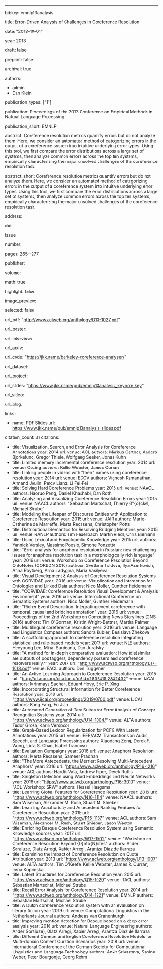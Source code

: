 ---

bibkey: emnlp13analysis

title: Error-Driven Analysis of Challenges in Coreference Resolution

date: "2013-10-01"

year: 2013

draft: false

preprint: false

archival: true

authors: 
- admin
- Dan Klein

publication_types: ["1"]

publication: Proceedings of the 2013 Conference on Empirical Methods in Natural Language Processing

publication_short: EMNLP

abstract: Coreference resolution metrics quantify errors but do not analyze them. Here, we consider an automated method of categorizing errors in the output of a coreference system into intuitive underlying error types. Using this tool, we first compare the error distributions across a large set of systems, then analyze common errors across the top ten systems, empirically characterizing the major unsolved challenges of the coreference resolution task.

abstract_short: Coreference resolution metrics quantify errors but do not analyze them. Here, we consider an automated method of categorizing errors in the output of a coreference system into intuitive underlying error types. Using this tool, we first compare the error distributions across a large set of systems, then analyze common errors across the top ten systems, empirically characterizing the major unsolved challenges of the coreference resolution task.

address: 

doi: 

issue: 

number: 

pages: 265--277

publisher: 

volume: 

math: true

highlight: false

image_preview: 

selected: false

url_pdf: "http://www.aclweb.org/anthology/D13-1027.pdf"

url_poster: 

url_interview: 

url_arxiv: 

url_code: "https://jkk.name/berkeley-coreference-analyser/"

url_dataset: 

url_project: 

url_slides: "https://www.jkk.name/pub/emnlp13analysis_keynote.key"

url_video: 

url_blog: 

links: 
- name: PDF Slides
  url: https://www.jkk.name/pub/emnlp13analysis_slides.pdf

citation_count: 31
citations:
- title: Visualization, Search, and Error Analysis for Coreference Annotations
  year: 2014
  url: 
  venue: ACL
  authors: Markus Gartner, Anders Bjorkelund, Gregor Thiele, Wolfgang Seeker, Jonas Kuhn
- title: Limited memory incremental coreference resolution
  year: 2014
  url: 
  venue: CoLing
  authors: Kellie Webster, James Curran
- title: Linking people in videos with \"their\" names using coreference resolution
  year: 2014
  url: 
  venue: ECCV
  authors: Vignesh Ramanathan, Armand Joulin, Percy Liang, Li Fei-Fei
- title: Solving Hard Coreference Problems
  year: 2015
  url: 
  venue: NAACL
  authors: Haoruo Peng, Daniel Khashabi, Dan Roth
- title: Analyzing and Visualizing Coreference Resolution Errors
  year: 2015
  url: 
  venue: NAACL
  authors: "Sebastian Martschat, Thierry G\"{o}ckel, Michael Strube"
- title: Modeling the Lifespan of Discourse Entities with Application to Coreference Resolution
  year: 2015
  url: 
  venue: JAIR
  authors: Marie-Catherine de Marneffe, Marta Recasens, Christopher Potts
- title: Distributional Semantics for Resolving Bridging Mentions
  year: 2015
  url: 
  venue: RANLP
  authors: Tim Feuerbach, Martin Riedl, Chris Biemann
- title: Using Lexical and Encyclopedic Knowledge
  year: 2015
  url: 
  authors: Yannick Versley, Massimo Poesio, Simone Ponzetto
- title: "Error analysis for anaphora resolution in Russian: new challenging issues for anaphora resolution task in a morphologically rich language"
  year: 2016
  url: 
  venue: Workshop on Coreference Resolution Beyond OntoNotes (CORBON 2016)
  authors: Svetlana Toldova, Ilya Azerkovich, Anna Roytberg, Alina Ladygina, Maria Vasilyeva
- title: Visual Development & Analysis of Coreference Resolution Systems with CORVIDAE
  year: 2016
  url: 
  venue: Visualization and Interaction for Ontologies and Linked Data
  authors: Nico Moller, Gunther Heidemann
- title: "CORVIDAE: Coreference Resolution Visual Development & Analysis Environment"
  year: 2016
  url: 
  venue: International Conference on Semantic Systems
  authors: Nico Moller, Gunther Heidemann
- title: "Richer Event Description: Integrating event coreference with temporal, causal and bridging annotation"
  year: 2016
  url: 
  venue: Proceedings of the 2nd Workshop on Computing News Storylines (CNS 2016)
  authors: Tim O'Gorman, Kristin Wright-Bettner, Martha Palmer
- title: Multilingual coreference resolution
  year: 2016
  url: 
  venue: Language and Linguistics Compass
  authors: Sandra Kubler, Desislava Zhekova
- title: A scaffolding approach to coreference resolution integrating statistical and rule-based models
  year: 2017
  url: 
  venue: NLE
  authors: Heeyoung Lee, Mihai Surdeanu, Dan Jurafsky
- title: "A method for in-depth comparative evaluation: How (dis)similar are outputs of pos taggers, dependency parsers and coreference resolvers really?"
  year: 2017
  url: "http://www.aclweb.org/anthology/E17-1018.pdf"
  venue: EACL
  authors: Don Tuggener
- title: An Active Learning Approach to Coreference Resolution
  year: 2015
  url: "http://dl.acm.org/citation.cfm?id=2832415.2832432"
  venue: IJCAI
  authors: Mrinmaya Sachan, Eduard Hovy, Eric P. Xing
- title: Incorporating Structural Information for Better Coreference Resolution
  year: 2019
  url: "https://www.ijcai.org/proceedings/2019/0700.pdf"
  venue: IJCAI
  authors: Kong Fang, Fu Jian
- title: Automated Generation of Test Suites for Error Analysis of Concept Recognition Systems
  year: 2014
  url: "https://www.aclweb.org/anthology/U14-1004/"
  venue: ALTA
  authors: Tudor Groza, Karin Verspoor
- title: Graph-Based Lexicon Regularization for PCFG With Latent Annotations
  year: 2015
  url: 
  venue: IEEE/ACM Transactions on Audio, Speech, and Language Processing
  authors: Xiaodong Zeng, Derek F. Wong, Lidia S. Chao, Isabel Trancoso
- title: Evaluation Campaigns
  year: 2016
  url: 
  venue: Anaphora Resolution
  authors: Marta Recasens, Sameer Pradhan
- title: "The More Antecedents, the Merrier: Resolving Multi-Antecedent Anaphors"
  year: 2016
  url: "https://www.aclweb.org/anthology/P16-1216"
  venue: ACL
  authors: Hardik Vala, Andrew Piper, Derek Ruths
- title: Singleton Detection using Word Embeddings and Neural Networks
  year: 2016
  url: "https://www.aclweb.org/anthology/P16-3010"
  venue: "ACL Workshop: SRW"
  authors: Hessel Haagsma
- title: Learning Global Features for Coreference Resolution
  year: 2016
  url: "https://www.aclweb.org/anthology/N16-1114"
  venue: NAACL
  authors: Sam Wiseman, Alexander M. Rush, Stuart M. Shieber
- title: Learning Anaphoricity and Antecedent Ranking Features for Coreference Resolution
  year: 2015
  url: "https://www.aclweb.org/anthology/P15-1137"
  venue: ACL
  authors: Sam Wiseman, Alexander M. Rush, Stuart Shieber, Jason Weston
- title: Enriching Basque Coreference Resolution System using Semantic Knowledge sources
  year: 2017
  url: "https://www.aclweb.org/anthology/W17-1502"
  venue: "Workshop on Coreference Resolution Beyond {O}nto{N}otes"
  authors: Ander Soraluze, Olatz Arregi, Xabier Arregi, Arantza Díaz de Ilarraza
- title: Examining the Impact of Coreference Resolution on Quote Attribution
  year: 2013
  url: "https://www.aclweb.org/anthology/U13-1007"
  venue: ALTA
  authors: Tim O'Keefe, Kellie Webster, James R. Curran, Irena Koprinska
- title: Latent Structures for Coreference Resolution
  year: 2015
  url: "https://www.aclweb.org/anthology/Q15-1029"
  venue: TACL
  authors: Sebastian Martschat, Michael Strube
- title: Recall Error Analysis for Coreference Resolution
  year: 2014
  url: "https://www.aclweb.org/anthology/D14-1221"
  venue: EMNLP
  authors: Sebastian Martschat, Michael Strube
- title: A Dutch coreference resolution system with an evaluation on literary fiction
  year: 2019
  url: 
  venue: Computational Linguistics in the Netherlands Journal
  authors: Andreas van Cranenburgh
- title: Improving mention detection for Basque based on a deep error analysis
  year: 2016
  url: 
  venue: Natural Language Engineering
  authors: Ander Soraluze), Olatz Arregi, Xabier Arregi, Arantza Diaz de Ilarraza
- title: Different German and English Coreference Resolution Models for Multi-domain Content Curation Scenarios
  year: 2018
  url: 
  venue: International Conference of the German Society for Computational Linguistics and Language Technology
  authors: Ankit Srivastava, Sabine Weber, Peter Bourgonje, Georg Rehm


---